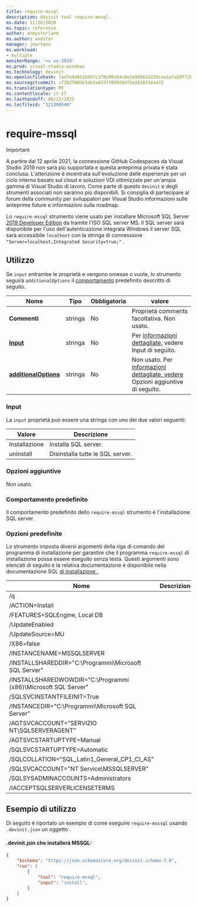 ```yaml
---
title: require-mssql
description: devinit tool require-mssql.
ms.date: 11/20/2020
ms.topic: reference
author: andysterland
ms.author: andster
manager: jmartens
ms.workload:
- multiple
monikerRange: '>= vs-2019'
ms.prod: visual-studio-windows
ms.technology: devinit
ms.openlocfilehash: 7ad7e9d8518457c3f0c09164c0e1e9d561d229cea1afa59f72b1009a29324784
ms.sourcegitcommit: c72b2f603e1eb3a4157f00926df2e263831ea472
ms.translationtype: MT
ms.contentlocale: it-IT
ms.lasthandoff: 08/12/2021
ms.locfileid: "121390540"
---
```

# <a name="require-mssql"></a>require-mssql

> [!IMPORTANT]
> A partire dal 12 aprile 2021, la connessione GitHub Codespaces da Visual Studio 2019 non sarà più supportata e questa anteprima privata è stata conclusa. L'attenzione è incentrata sull'evoluzione delle esperienze per un ciclo interno basato sul cloud e soluzioni VDI ottimizzate per un'ampia gamma di Visual Studio di lavoro. Come parte di questo `devinit` e degli strumenti associati non saranno più disponibili. Si consiglia di partecipare al forum della community per sviluppatori per Visual Studio informazioni sulle anteprime future e informazioni sulla roadmap.

Lo `require-mssql` strumento viene usato per installare Microsoft SQL Server [2019 Developer Edition](https://www.microsoft.com/sql-server/application-development) da tramite l'ISO SQL server MS. Il SQL server sarà disponibile per l'uso dell'autenticazione integrata Windows il server SQL sarà accessibile `localhost` con la stringa di connessione `"Server=localhost;Integrated Security=true;"` .

## <a name="usage"></a>Utilizzo

Se `input` entrambe le proprietà e vengono omesse o vuote, lo strumento seguirà `additionalOptions` il [comportamento](#default-behavior) predefinito descritto di seguito.

| Nome                                             | Tipo   | Obbligatoria | valore                                                                                   |
|--------------------------------------------------|--------|----------|-----------------------------------------------------------------------------------------|
| **Commenti**                                     | stringa | No       | Proprietà comments facoltativa. Non usato.                                                   |
| [**Input**](#input)                              | stringa | No       | Per [informazioni dettagliate,](#input) vedere Input di seguito.                                                  |
| [**additionalOptions**](#additional-options)     | stringa | No       | Non usato. Per [informazioni dettagliate, vedere](#additional-options) Opzioni aggiuntive di seguito.              |

### <a name="input"></a>Input

La `input` proprietà può essere una stringa con uno dei due valori seguenti:

| Valore     | Descrizione                              |
|-----------|------------------------------------------|
| Installazione   | Installa SQL server.                     |
| uninstall | Disinstalla tutte le SQL server. |

### <a name="additional-options"></a>Opzioni aggiuntive

Non usato.

### <a name="default-behavior"></a>Comportamento predefinito

Il comportamento predefinito dello `require-mssql` strumento è l'installazione SQL server.

### <a name="built-in-options"></a>Opzioni predefinite

Lo strumento imposta diversi argomenti della riga di comando del programma di installazione per garantire che il programma `require-mssql` di installazione possa essere eseguito senza testa. Questi argomenti sono elencati di seguito e la relativa documentazione è disponibile nella documentazione SQL [di installazione .](/sql/database-engine/install-windows/install-sql-server-from-the-command-prompt?view=sql-server-ver15&preserve-view=true)

| Nome                                                               | Descrizione |
|--------------------------------------------------------------------|-------------|
| /q                                                                 |             |
| /ACTION=Install                                                    |             |
| /FEATURES=SQLEngine, Local DB                                       |             |
| /UpdateEnabled                                                     |             |
| /UpdateSource=MU                                                   |             |
| /X86=false                                                         |             |
| /INSTANCENAME=MSSQLSERVER                                          |             |
| /INSTALLSHAREDDIR="C:\Programmi\Microsoft SQL Server"          |             |
| /INSTALLSHAREDWOWDIR="C:\Programmi (x86)\Microsoft SQL Server" |             |
| /SQLSVCINSTANTFILEINIT=True                                        |             |
| /INSTANCEDIR="C:\Programmi\Microsoft SQL Server"               |             |
| /AGTSVCACCOUNT="SERVIZIO NT\SQLSERVERAGENT"                         |             |
| /AGTSVCSTARTUPTYPE=Manual                                          |             |
| /SQLSVCSTARTUPTYPE=Automatic                                       |             |
| /SQLCOLLATION="SQL_Latin1_General_CP1_CI_AS"                       |             |
| /SQLSVCACCOUNT="NT Service\MSSQLSERVER"                            |             |
| /SQLSYSADMINACCOUNTS=Administrators                                |             |
| /IACCEPTSQLSERVERLICENSETERMS                                      |             |

## <a name="example-usage"></a>Esempio di utilizzo
Di seguito è riportato un esempio di come eseguire `require-msssql` usando `.devinit.json` un oggetto .

#### <a name="devinitjson-that-will-install-mssql"></a>.devinit.jsin che installerà MSSQL:
```json
{
    "$schema": "https://json.schemastore.org/devinit.schema-3.0",
    "run": [
        {
            "tool": "require-mssql",
            "input": "install",
        }
    ]
}
```